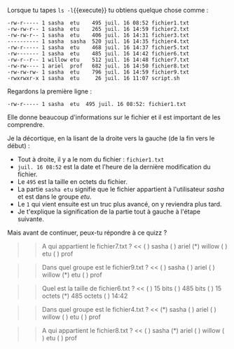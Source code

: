 Lorsque tu tapes `ls -l`{{execute}} tu obtiens quelque chose comme :

```
-rw-r----- 1 sasha  etu    495 juil. 16 08:52 fichier1.txt
-rw-rw-r-- 1 sasha  etu    265 juil. 16 14:59 fichier2.txt
-rw-rw-r-- 1 sasha  etu    406 juil. 16 14:31 fichier3.txt
---------- 1 sasha  sasha  520 juil. 16 14:35 fichier4.txt
-rw-r----- 1 sasha  etu    468 juil. 16 14:37 fichier5.txt
-rw------- 1 sasha  etu    485 juil. 16 14:42 fichier6.txt
-rw-r--r-- 1 willow etu    512 juil. 16 14:48 fichier7.txt
-rw-rw---- 1 ariel  prof   682 juil. 16 14:50 fichier8.txt
-rw-rw-rw- 1 sasha  etu    796 juil. 16 14:59 fichier9.txt
-rwxrwxr-x 1 sasha  etu     26 juil. 16 11:07 script.sh
```

Regardons la première ligne :

`-rw-r----- 1 sasha  etu  495 juil. 16 08:52: fichier1.txt` 

Elle donne beaucoup d'informations sur le fichier et il est important de les comprendre.

Je la décortique, en la lisant de la droite vers la gauche (de la fin vers le début) :

* Tout à droite, il y a le nom du fichier : `fichier1.txt`
* `juil. 16 08:52` est la date et l'heure de la dernière modification du fichier.
* Le `495` est la taille en octets du fichier.
* La partie `sasha etu` signifie que le fichier appartient à l'utilisateur *sasha* et est dans le groupe *etu*.
* Le `1` qui vient ensuite est un truc plus avancé, on y reviendra plus tard.
* Je t'explique la signification de la partie tout à gauche à l'étape suivante.

Mais avant de continuer, peux-tu répondre à ce quizz ?

>> A qui appartient le fichier7.txt ? <<
( ) sasha
( ) ariel
(*) willow
( ) etu
( ) prof

>> Dans quel groupe est le fichier9.txt ? <<
( ) sasha
( ) ariel
( ) willow
(*) etu
( ) prof

>> Quel est la taille de fichier6.txt ? <<
( ) 15 bits
( ) 485 bits
( ) 15 octets
(*) 485 octets
( ) 14:42

>> Dans quel groupe est le fichier4.txt ? <<
(*) sasha
( ) ariel
( ) willow
( ) etu
( ) prof

>> A qui appartient le fichier8.txt ? <<
( ) sasha
(*) ariel
( ) willow
( ) etu
( ) prof
